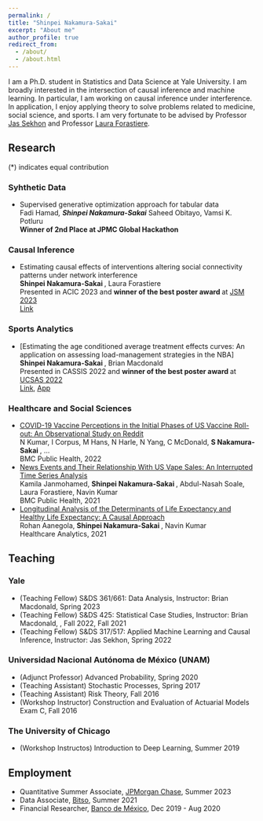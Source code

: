 ```yaml
---
permalink: /
title: "Shinpei Nakamura-Sakai"
excerpt: "About me"
author_profile: true
redirect_from: 
  - /about/
  - /about.html
---
```


I am a Ph.D. student in Statistics and Data Science at Yale University. I am broadly interested in the intersection of causal inference and machine learning. In particular, I am working on causal inference under interference. In application, I enjoy applying theory to solve problems related to medicine, social science, and sports. I am very fortunate to be advised by Professor [Jas Sekhon](http://sekhon.berkeley.edu/) and Professor [Laura Forastiere](https://ysph.yale.edu/profile/laura_forastiere/).

## Research
(*) indicates equal contribution
### Syhthetic Data
-  Supervised generative optimization approach for tabular data <br>
Fadi Hamad<sup>*</sup>, <b> Shinpei Nakamura-Sakai<sup>*</sup></b>  Saheed Obitayo, Vamsi K. Potluru <br>
<b>Winner of 2nd Place at JPMC Global Hackathon</b>

### Causal Inference
- Estimating causal effects of interventions altering social connectivity patterns under network interference <br>
<b> Shinpei Nakamura-Sakai </b>, Laura Forastiere <br>
  Presented in ACIC 2023 and <b> winner of the best poster award </b>  at [JSM 2023](https://community.amstat.org/spaac/awards/poster-award) <br>
[Link](https://shinnasa.github.io/files/JSM_2023_Poster_Social_Connectivity.pdf)

### Sports Analytics
- [Estimating the age conditioned average treatment effects curves: An application on assessing load-management strategies in the NBA] <br>
  <b> Shinpei Nakamura-Sakai </b>, Brian Macdonald <br>
  Presented in CASSIS 2022 and <b> winner of the best poster award </b> at [UCSAS 2022](https://statds.org/events/ucsas2022/) <br>
[Link](https://shinnasa.github.io/files/UCSAS_2022_Poster.pdf), [App](https://snakamura.shinyapps.io/Shiny/)

### Healthcare and Social Sciences
- [COVID-19 Vaccine Perceptions in the Initial Phases of US Vaccine Roll-out: An Observational Study on Reddit](https://link.springer.com/article/10.1186/s12889-022-12824-7) <br>
N Kumar, I Corpus, M Hans, N Harle, N Yang, C McDonald, <b> S Nakamura-Sakai </b>, ... <br>
BMC Public Health, 2022
- [News Events and Their Relationship With US Vape Sales: An Interrupted Time Series Analysis](https://link.springer.com/article/10.1186/s12889-022-12858-x) <br>
Kamila Janmohamed, <b> Shinpei Nakamura-Sakai </b>, Abdul-Nasah Soale, Laura Forastiere, Navin Kumar<br>
BMC Public Health, 2021
- [Longitudinal Analysis of the Determinants of Life Expectancy and Healthy Life Expectancy: A Causal Approach](https://www.sciencedirect.com/science/article/pii/S2772442522000077) <br>
Rohan Aanegola, <b> Shinpei Nakamura-Sakai </b>, Navin Kumar <br>
Healthcare Analytics, 2021

## Teaching
### Yale
- (Teaching Fellow) S&DS 361/661: Data Analysis, Instructor: Brian Macdonald, Spring 2023
- (Teaching Fellow) S&DS 425: Statistical Case Studies, Instructor: Brian Macdonald, , Fall 2022, Fall 2021
- (Teaching Fellow) S&DS 317/517: Applied Machine Learning and Causal Inference, Instructor: Jas Sekhon, Spring 2022

### Universidad Nacional Autónoma de México (UNAM)
- (Adjunct Professor) Advanced Probability, Spring 2020
- (Teaching Assistant) Stochastic Processes, Spring 2017
- (Teaching Assistant) Risk Theory, Fall 2016
- (Workshop Instructor) Construction and Evaluation of Actuarial Models Exam C, Fall 2016

### The University of Chicago
- (Workshop Instructos) Introduction to Deep Learning, Summer 2019

## Employment
- Quantitative Summer Associate, [JPMorgan Chase](https://www.jpmorganchase.com/), Summer 2023
- Data Associate, [Bitso](https://bitso.com/), Summer 2021
- Financial Researcher, [Banco de México](https://www.banxico.org.mx/), Dec 2019 - Aug 2020
